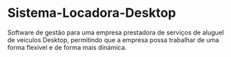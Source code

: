 # Sistema-Locadora-Desktop

Software de gestão para uma empresa prestadora de serviços de aluguel de veiculos Desktop, permitindo que a empresa possa trabalhar de uma forma flexível e de forma mais dinámica.
